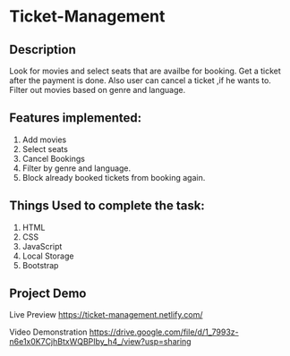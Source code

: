 # Ticket-Management

## Description
Look  for movies and select seats that are availbe for booking. Get a ticket after the payment is done.
Also user can cancel a ticket ,if he wants to. Filter out movies based on genre and language.   

## Features implemented:
1. Add movies
2. Select seats
3. Cancel Bookings
4. Filter by genre and language.
5. Block already booked tickets from booking again.

## Things Used to complete the task:
1. HTML
2. CSS
3. JavaScript
4. Local Storage
5. Bootstrap

## Project Demo
Live Preview https://ticket-management.netlify.com/

Video Demonstration https://drive.google.com/file/d/1_7993z-n6e1x0K7CjhBtxWQBPIby_h4_/view?usp=sharing
